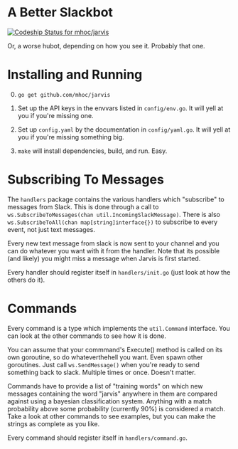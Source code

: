 # A Better Slackbot

[ ![Codeship Status for mhoc/jarvis](https://codeship.com/projects/c137cad0-f434-0132-da6b-46341c668533/status?branch=master)](https://codeship.com/projects/85567)

Or, a worse hubot, depending on how you see it. Probably that one.

# Installing and Running

0. `go get github.com/mhoc/jarvis`

1. Set up the API keys in the envvars listed in `config/env.go`. It will yell at you if you're missing one.

2. Set up `config.yaml` by the documentation in `config/yaml.go`. It will yell at you if you're missing something big.

3. `make` will install dependencies, build, and run. Easy.

# Subscribing To Messages

The `handlers` package contains the various handlers which "subscribe" to messages from Slack. This is done through a call to `ws.SubscribeToMessages(chan util.IncomingSlackMessage)`. There is also `ws.SubscribeToAll(chan map[string]interface{})` to subscribe to every event, not just text messages.

Every new text message from slack is now sent to your channel and you can do whatever you want with it from the handler. Note that its possible (and likely) you might miss a message when Jarvis is first started.

Every handler should register itself in `handlers/init.go` (just look at how the others do it).

# Commands

Every command is a type which implements the `util.Command` interface. You can look at the other commands to see how it is done.

You can assume that your commmand's Execute() method is called on its own goroutine, so do whateverthehell you want. Even spawn other goroutines. Just call `ws.SendMessage()` when you're ready to send something back to slack. Multiple times or once. Doesn't matter.

Commands have to provide a list of "training words" on which new messages containing the word "jarvis" anywhere in them are compared against using a bayesian classification system. Anything with a match probability above some probability (currently 90%) is considered a match. Take a look at other commands to see examples, but you can make the strings as complete as you like.

Every command should register itself in `handlers/command.go`.
